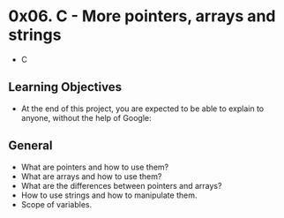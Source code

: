 # 0x06. C - More pointers, arrays and strings
- C

## Learning Objectives
- At the end of this project, you are expected to be able to explain to anyone, without the help of Google:

## General
- What are pointers and how to use them?
- What are arrays and how to use them?
- What are the differences between pointers and arrays?
- How to use strings and how to manipulate them.
- Scope of variables.
